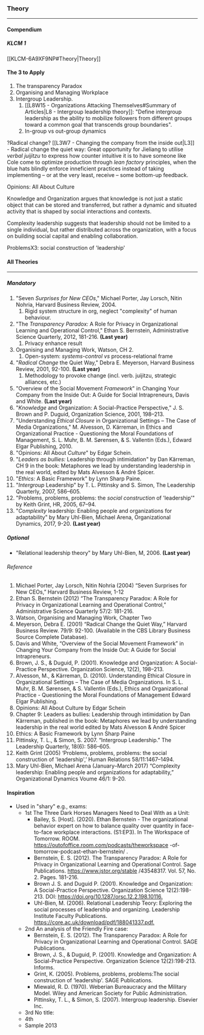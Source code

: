 ### Theory
---
#### **Compendium**
##### KLCM 1
[[KLCM-6A9XF9NP#Theory|Theory]]

#### The 3 to Apply
1. The transparency Paradox
2. Organising and Managing Workplace 
3. Intergroup Leadership.
	1. [[L8W15 - Organizations Attacking Themselves#Summary of Articles|L8 - Intergroup leadership theory]]: "Define intergroup leadership as the ability to mobilize followers from different groups toward a common goal that transcends group boundaries".
	2. In-group vs out-group dynamics

?Radical change?
	[[L3W7 - Changing the company from the inside out|L3]] - Radical change the quiet way: Great opportunity for Jieliang to utilise *verbal juijitzu* to express how counter intuitive it is to have someone like Cole come to optimize production through *lean factory* principles, when the blue hats blindly enforce inneficient practices instead of taking implementing – or at the very least, receive – some bottom-up feedback.

Opinions: All About Culture

Knowledge and Organization
	argues that knowledge is not just a static object that can be stored and transferred, but rather a dynamic and situated activity that is shaped by social interactions and contexts.
	
Complexity leadership
	suggests that leadership should not be limited to a single individual, but rather distributed across the organization, with a focus on building social capital and enabling collaboration.
	
ProblemsX3: social construction of 'leadership'

#### All Theories
---
##### Mandatory
1. "Seven *Surprises for New CEOs*," Michael Porter, Jay Lorsch, Nitin Nohria, Harvard Business Review, 2004.
	1. Rigid system structure in org, neglect "complexity" of human behaviour.
2. "The *Transparency Paradox:* A Role for Privacy in Organizational Learning and Operational Control," Ethan S. Bernstein, Administrative Science Quarterly, 2012, 181-216. **(Last year)**
	1. Privacy enhance result
3. Organising and Managing Work, Watson, CH 2.
	1. Open-system: *systems-control vs* process-relational frame
4. "*Radical Change* the Quiet Way," Debra E. Meyerson, Harvard Business Review, 2001, 92-100. **(Last year)**
	1. Methodology to provoke change (incl. verb. juijitzu, strategic alliances, etc.)
5. "Overview of the Social Movement *Framework*" in Changing Your Company from the Inside Out: A Guide for Social Intrapreneurs, Davis and White. **(Last year)**
6. "*Knowledge* and Organization: A Social-Practice Perspective," J. S. Brown and P. Duguid, Organization Science, 2001, 198–213.
7. "Understanding *Ethical Closure* in Organizational Settings – The Case of Media Organizations," M. Alvesson, D. Kärreman, in Ethics and Organizational Practice - Questioning the Moral Foundations of Management, S. L. Muhr, B. M. Sørensen, & S. Vallentin (Eds.), Edward Elgar Publishing, 2010.
8. "Opinions: All About *Culture*" by Edgar Schein.
9. "*Leaders as bullies:* Leadership through intimidation" by Dan Kärreman, CH 9 in the book: Metaphores we lead by understanding leadership in the real world, edited by Mats Alvesson & André Spicer.
10. "*Ethics:* A Basic Framework" by Lynn Sharp Paine.
11. "*Intergroup* Leadership" by T. L. Pittinsky and S. Simon, The Leadership Quarterly, 2007, 586–605.
12. "Problems, problems, problems: the *social construction* of 'leadership'" by Keith Grint, HR, 2005, 67–94.
13. "*Complexity* leadership: Enabling people and organizations for adaptability" by Mary Uhl-Bien, Michael Arena, Organizational Dynamics, 2017, 9-20. **(Last year)**

##### Optional
- "Relational leadership theory" by Mary Uhl-Bien, M, 2006. **(Last year)**

###### Reference
1. Michael Porter, Jay Lorsch, Nitin Nohria (2004) “Seven Surprises for New CEOs,” Harvard Business Review, 1-12
2. Ethan S. Bernstein (2012) “The Transparency Paradox: A Role for Privacy in Organizational Learning and Operational Control,” Administrative Science Quarterly 57/2: 181-216.
3. Watson, Organising and Managing Work, Chapter Two
4. Meyerson, Debra E. (2001) “Radical Change the Quiet Way,” Harvard Business Review. 79/9: 92-100. (Available in the CBS Library Business Source Complete Database).
5. Davis and White, “Overview of the Social Movement Framework” in Changing Your Company from the Inside Out: A Guide for Social Intrapreneurs.
6. Brown, J. S., & Duguid, P. (2001). Knowledge and Organization: A Social-Practice Perspective. Organization Science, 12(2), 198–213.
7. Alvesson, M., & Kärreman, D. (2010). Understanding Ethical Closure in Organizational Settings – The Case of Media Organizations. In S. L. Muhr, B. M. Sørensen, & S. Vallentin (Eds.), Ethics and Organizational Practice - Questioning the Moral Foundations of Management Edward Elgar Publishing.
8. Opinions: All About Culture by Edgar Schein
9. Chapter 9: Leaders as bullies: Leadership through intimidation by Dan Kärreman, published in the book: Metaphores we lead by understanding leadership in the real world edited by Mats Alvesson & André Spicer
10. Ethics: A Basic Framework by Lynn Sharp Paine
11. Pittinsky, T. L., & Simon, S. 2007. “Intergroup Leadership.” The Leadership Quarterly, 18(6): 586–605.
12. Keith Grint (2005) ‘Problems, problems, problems: the social construction of 'leadership',’ Human Relations 58/11:1467–1494.
13. Mary Uhl-Bien, Michael Arena (January–March 2017) “Complexity leadership: Enabling people and organizations for adaptability,” Organizational Dynamics Voume 46/1: 9-20.

#### Inspiration
- Used in "shary" e.g., exams:
	- 1st The Three Dark Horses Managers Need to Deal With as a Unit:
		- Bailey, S. [Host]. (2020). Ethan Bernstein - The organizational behavior expert on how to balance quality over quantity in face-to-face workplace interactions. (S1:EP3). In The Workspace of Tomorrow. ROOM. <https://outofoffice.room.com/podcasts/theworkspace> -of-tomorrow-podcast-ethan-bernstein/ .
		- Bernstein, E. S. (2012). The Transparency Paradox: A Role for Privacy in Organizational Learning and Operational Control. Sage Publications. <https://www.jstor.org/stable> /43548317. Vol. 57, No. 2. Pages. 181-216.
		- Brown J. S. and Duguid P. (2001). Knowledge and Organization: A Social-Practice Perspective. Organization Science 12(2):198-213. DOI: <https://doi.org/10.1287/orsc.12.2.198.10116.>
		- Uhl-Bien, M. (2006). Relational Leadership Teory: Exploring the social processes of leadership and organizing. Leadership Institute Faculty Publications. <https://core.ac.uk/download/pdf/188041337.pdf.>
	- 2nd An analysis of the Friendly Fire case:
		- Bernstein, E. S. (2012). The Transparency Paradox: A Role for Privacy in Organizational Learning and Operational Control. SAGE Publications.
		- Brown, J. S., & Duguid, P. (2001). Knowledge and Organization: A Social-Practice Perspective. Organization Science 12(2):198-213. Informs.
		- Grint, K. (2005). Problems, problems, problems:The social construction of ‘leadership'. SAGE Publications.
		- Miewald, R. D. (1970). Weberian Bureaucracy and the Military Model. Wiley and American Society for Public Administration.
		- Pittinsky, T. L., & Simon, S. (2007). Intergroup leadership. Elsevier Inc.
	- 3rd No title:
	- 4th
	- Sample 2013
